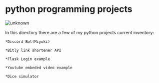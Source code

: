 # python programming projects

![unknown](https://user-images.githubusercontent.com/32592487/53522015-72328480-3ad1-11e9-9f41-64263e425555.jpg)


In this directory  there are a few of my python projects current inventory:

	*Discord Bot(Miyuki)

	*Bitly link shortener API

	*Flask Login example

	*Youtube embeded video example
	
	*Dice simulator 
